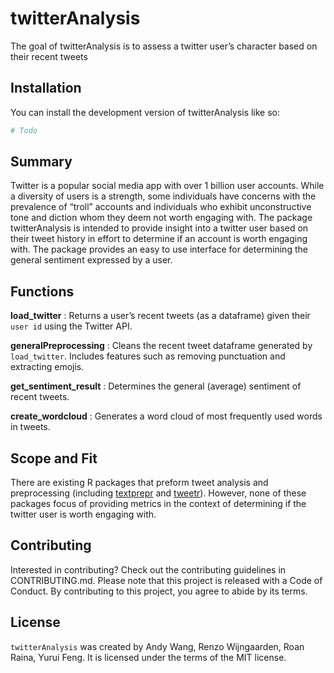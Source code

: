 
<!-- README.md is generated from README.Rmd. Please edit that file -->

# twitterAnalysis

<!-- badges: start -->
<!-- badges: end -->

The goal of twitterAnalysis is to assess a twitter user’s character
based on their recent tweets

## Installation

You can install the development version of twitterAnalysis like so:

``` r
# Todo
```

## Summary

Twitter is a popular social media app with over 1 billion user accounts.
While a diversity of users is a strength, some individuals have concerns
with the prevalence of “troll” accounts and individuals who exhibit
unconstructive tone and diction whom they deem not worth engaging with.
The package twitterAnalysis is intended to provide insight into a
twitter user based on their tweet history in effort to determine if an
account is worth engaging with. The package provides an easy to use
interface for determining the general sentiment expressed by a user.

## Functions

**load_twitter** : Returns a user’s recent tweets (as a dataframe) given
their `user id` using the Twitter API.

**generalPreprocessing** : Cleans the recent tweet dataframe generated
by `load_twitter`. Includes features such as removing punctuation and
extracting emojis.

**get_sentiment_result** : Determines the general (average) sentiment of
recent tweets.

**create_wordcloud** : Generates a word cloud of most frequently used
words in tweets.

## Scope and Fit

There are existing R packages that preform tweet analysis and
preprocessing (including
[textprepr](https://github.com/UBC-MDS/textprepr) and
[tweetr](https://github.com/UBC-MDS/tweetr)). However, none of these
packages focus of providing metrics in the context of determining if the
twitter user is worth engaging with.

## Contributing

Interested in contributing? Check out the contributing guidelines in
CONTRIBUTING.md. Please note that this project is released with a Code
of Conduct. By contributing to this project, you agree to abide by its
terms.

## License

`twitterAnalysis` was created by Andy Wang, Renzo Wijngaarden, Roan
Raina, Yurui Feng. It is licensed under the terms of the MIT license.
